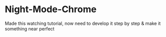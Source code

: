 # Night-Mode-Chrome
Made this watching tutorial, now need to develop it step by step &amp; make it something near perfect 
